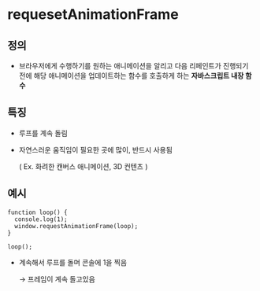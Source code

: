 # requesetAnimationFrame

## 정의
- 브라우저에게 수행하기를 원하는 애니메이션을 알리고 다음 리페인트가 진행되기 전에 해당 애니메이션을 업데이트하는 함수를 호출하게 하는 **자바스크립트 내장 함수**

## 특징
- 루프를 계속 돌림
- 자연스러운 움직임이 필요한 곳에 많이, 반드시 사용됨

  ( Ex. 화려한 캔버스 애니메이션, 3D 컨텐츠 )

## 예시
```
function loop() {
  console.log(1);
  window.requestAnimationFrame(loop);
}

loop();
```
- 계속해서 루프를 돌며 콘솔에 1을 찍음

  → 프레임이 계속 돌고있음
